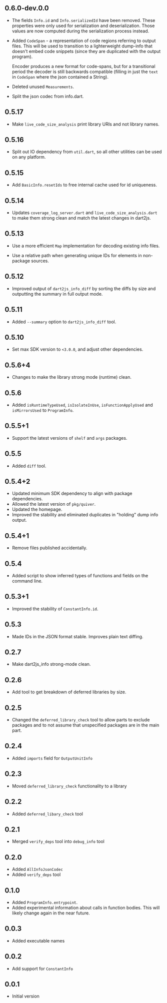 ## 0.6.0-dev.0.0

* The fields `Info.id` and `Info.serializedId` have been removed. These
  properties were only used for serialization and deserialization. Those values
  are now computed during the serialization process instead.

* Added `CodeSpan` - a representation of code regions referring to output files.
  This will be used to transition to a lighterweight dump-info that doesn't
  embed code snippets (since they are duplicated with the output program).
 
  Encoder produces a new format for code-spans, but for a transitional period
  the decoder is still backwards compatible (filling in just the `text` in
  `CodeSpan` where the json contained a String).

* Deleted unused `Measurements`.

* Split the json codec from info.dart.

## 0.5.17

* Make `live_code_size_analysis` print library URIs and not library names.

## 0.5.16

* Split out IO dependency from `util.dart`, so all other utilities can be used
  on any platform.

## 0.5.15

* Add `BasicInfo.resetIds` to free internal cache used for id uniqueness.

## 0.5.14
* Updates `coverage_log_server.dart` and `live_code_size_analysis.dart` to make
  them strong clean and match the latest changes in dart2js.

## 0.5.13

* Use a more efficient `Map` implementation for decoding existing info files.

* Use a relative path when generating unique IDs for elements in non-package
  sources.

## 0.5.12

* Improved output of `dart2js_info_diff` by sorting the diffs by
  size and outputting the summary in full output mode.

## 0.5.11

* Added `--summary` option to `dart2js_info_diff` tool.

## 0.5.10

* Set max SDK version to `<3.0.0`, and adjust other dependencies.

## 0.5.6+4

- Changes to make the library strong mode (runtime) clean.

## 0.5.6

- Added `isRuntimeTypeUsed`, `isIsolateInUse`, `isFunctionApplyUsed` and `isMirrorsUsed` to
  `ProgramInfo`.

## 0.5.5+1

- Support the latest versions of `shelf` and `args` packages.

## 0.5.5

- Added `diff` tool.

## 0.5.4+2

- Updated minimum SDK dependency to align with package dependencies.
- Allowed the latest version of `pkg/quiver`.
- Updated the homepage.
- Improved the stability and eliminated duplicates in "holding" dump info
  output.

## 0.5.4+1

- Remove files published accidentally.

## 0.5.4

- Added script to show inferred types of functions and fields on the command
  line.

## 0.5.3+1

- Improved the stability of `ConstantInfo.id`.

## 0.5.3

- Made IDs in the JSON format stable. Improves plain text diffing.

## 0.2.7
- Make dart2js_info strong-mode clean.

## 0.2.6
- Add tool to get breakdown of deferred libraries by size.

## 0.2.5
- Changed the `deferred_library_check` tool to allow parts to exclude packages
  and to not assume that unspecified packages are in the main part.

## 0.2.4
- Added `imports` field for `OutputUnitInfo`

## 0.2.3
- Moved `deferred_library_check` functionality to a library

## 0.2.2
- Added `deferred_libary_check` tool

## 0.2.1
- Merged `verify_deps` tool into `debug_info` tool

## 0.2.0
- Added `AllInfoJsonCodec`
- Added `verify_deps` tool

## 0.1.0
- Added `ProgramInfo.entrypoint`.
- Added experimental information about calls in function bodies. This will
  likely change again in the near future.

## 0.0.3
- Added executable names

## 0.0.2
- Add support for `ConstantInfo`

## 0.0.1
- Initial version
